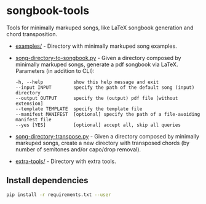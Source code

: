 # songbook-tools

Tools for minimally markuped songs, like LaTeX songbook generation and chord transposition.

- [examples/](examples/) - Directory with minimally markuped song examples.

- [song-directory-to-songbook.py](song-directory-to-songbook.py) - Given a directory composed by minimally markuped songs, generate a pdf songbook via LaTeX. Parameters (in addition to CLI):
   ```
   -h, --help           show this help message and exit
   --input INPUT        specify the path of the default song (input) directory
   --output OUTPUT      specify the (output) pdf file [without extension]
   --template TEMPLATE  specify the template file
   --manifest MANIFEST  [optional] specify the path of a file-avoiding manifest file
   --yes [YES]          [optional] accept all, skip all queries
   ```

- [song-directory-transpose.py](song-directory-transpose.py) - Given a directory composed by minimally markuped songs, create a new directory with transposed chords (by number of semitones and/or capo/drop removal).

- [extra-tools/](extra-tools/) - Directory with extra tools.


## Install dependencies

```bash
pip install -r requirements.txt --user
```
